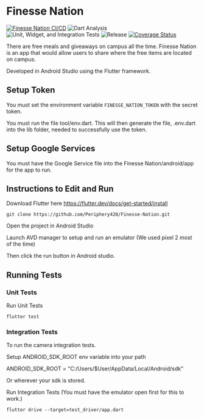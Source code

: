# Finesse Nation

[![Finesse Nation CI/CD](https://github.com/Periphery428/Finesse-Nation/workflows/Finesse%20Nation%20CI%2FCD/badge.svg)](https://github.com/Periphery428/Finesse-Nation/actions) ![Dart Analysis](https://github.com/Periphery428/Finesse-Nation/workflows/Dart%20Analysis/badge.svg) ![Unit, Widget, and Integration Tests](https://github.com/Periphery428/Finesse-Nation/workflows/Unit,%20Widget,%20and%20Integration%20Tests/badge.svg) ![Release](https://github.com/Periphery428/Finesse-Nation/workflows/Release/badge.svg)
[![Coverage Status](https://coveralls.io/repos/github/Periphery428/Finesse-Nation-Frontend/badge.svg)](https://coveralls.io/github/Periphery428/Finesse-Nation-Frontend)


There are free meals and giveaways on campus all the time. Finesse Nation is an app that would allow users to share where the free items are located on campus.

Developed in Android Studio using the Flutter framework.

## Setup Token

You must set the environment variable ```FINESSE_NATION_TOKEN``` with the secret token.

You must run the file tool/env.dart. This will then generate the file, .env.dart into the lib folder, needed to successfully use the token.

## Setup Google Services
You must have the Google Service file into the Finesse Nation/android/app for the app to run.

## Instructions to Edit and Run
Download Flutter here https://flutter.dev/docs/get-started/install

```
git clone https://github.com/Periphery428/Finesse-Nation.git
```

Open the project in Android Studio

Launch AVD manager to setup and run an emulator (We used pixel 2 most of the time)

Then click the run button in Android studio.

## Running Tests

### Unit Tests
Run Unit Tests
```
flutter test
```

### Integration Tests
To run the camera integration tests.

Setup ANDROID_SDK_ROOT env variable into your path

ANDROID_SDK_ROOT = "C:/Users/$User/AppData/Local/Android/sdk"

Or wherever your sdk is stored.

Run Integration Tests (You must have the emulator open first for this to work.)
```
flutter drive --target=test_driver/app.dart
```


